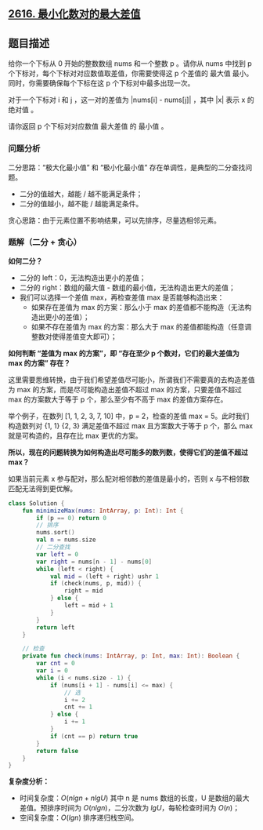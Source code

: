 ## [2616. 最小化数对的最大差值](https://leetcode.cn/problems/minimize-the-maximum-difference-of-pairs/)

## 题目描述

给你一个下标从 0 开始的整数数组 nums 和一个整数 p 。请你从 nums 中找到 p 个下标对，每个下标对对应数值取差值，你需要使得这 p 个差值的 最大值 最小。同时，你需要确保每个下标在这 p 个下标对中最多出现一次。

对于一个下标对 i 和 j ，这一对的差值为 |nums[i] - nums[j]| ，其中 |x| 表示 x 的 绝对值 。

请你返回 p 个下标对对应数值 最大差值 的 最小值 。

### 问题分析

二分思路：“极大化最小值” 和 “极小化最小值” 存在单调性，是典型的二分查找问题。

- 二分的值越大，越能 / 越不能满足条件；
- 二分的值越小，越不能 / 越能满足条件。

贪心思路：由于元素位置不影响结果，可以先排序，尽量选相邻元素。

### 题解（二分 + 贪心）

**如何二分？**

- 二分的 left：0，无法构造出更小的差值；
- 二分的 right：数组的最大值 - 数组的最小值，无法构造出更大的差值；
- 我们可以选择一个差值 max，再检查差值 max 是否能够构造出来：
    - 如果存在差值为 max 的方案：那么小于 max 的差值都不能构造（无法构造出更小的差值）；
    - 如果不存在差值为 max 的方案：那么大于 max 的差值都能构造（任意调整数对使得差值变大即可）；

**如何判断 “差值为 max 的方案”，即 “存在至少 p 个数对，它们的最大差值为 max 的方案” 存在？**

这里需要思维转换，由于我们希望差值尽可能小，所谓我们不需要真的去构造差值为 max 的方案，而是尽可能构造出差值不超过 max 的方案，只要差值不超过 max 的方案数大于等于 p 个，那么至少有不高于 max 的差值方案存在。

举个例子，在数列 [1, 1, 2, 3, 7, 10] 中，p = 2，检查的差值 max = 5。此时我们构造数列对 {1, 1} {2, 3} 满足差值不超过 max 且方案数大于等于 p 个，那么 max 就是可构造的，且存在比 max 更优的方案。

**所以，现在的问题转换为如何构造出尽可能多的数列数，使得它们的差值不超过 max？**

如果当前元素 x 参与配对，那么配对相邻数的差值是最小的，否则 x 与不相邻数匹配无法得到更优解。

```kotlin
class Solution {
    fun minimizeMax(nums: IntArray, p: Int): Int {
        if (p == 0) return 0
        // 排序
        nums.sort()
        val n = nums.size
        // 二分查找
        var left = 0
        var right = nums[n - 1] - nums[0]
        while (left < right) {
            val mid = (left + right) ushr 1
            if (check(nums, p, mid)) {
                right = mid
            } else {
                left = mid + 1
            }
        }
        return left
    }

    // 检查
    private fun check(nums: IntArray, p: Int, max: Int): Boolean {
        var cnt = 0
        var i = 0
        while (i < nums.size - 1) {
            if (nums[i + 1] - nums[i] <= max) {
                // 选
                i += 2
                cnt += 1
            } else {
                i += 1
            }
            if (cnt == p) return true
        }
        return false
    }
}
```

**复杂度分析：**

- 时间复杂度：$O(nlgn + nlgU)$ 其中 n 是 nums 数组的长度，U 是数组的最大差值。预排序时间为 $O(nlgn)$，二分次数为 $lgU$，每轮检查时间为 $O(n)$；
- 空间复杂度：$O(lgn)$ 排序递归栈空间。
